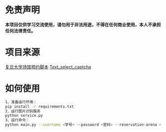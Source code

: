 # 免责声明
**本项目仅供学习交流使用，请勿用于非法用途，不得在任何商业使用，本人不承担任何法律责任。**

# 项目来源
[复旦大学场馆预约脚本](https://github.com/ProgramEverything/fdu-auto-reservation)
[Text_select_captcha](https://github.com/MgArcher/Text_select_captcha)

# 如何使用
``` bash
1、准备运行环境：
pip install -r requirements.txt
2、运行图片识别服务
python service.py
3、运行命令：
python main.py --username <学号> --password <密码> --reservation-arena <场馆名称> --reservation-date YYYY-MM-DD --reservation-time hh:mm
```  